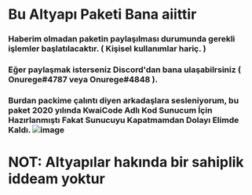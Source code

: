 # Bu Altyapı Paketi Bana aiittir
### Haberim olmadan paketin paylaşılması durumunda gerekli işlemler başlatılacaktır. ( Kişisel kullanımlar hariç. )
### Eğer paylaşmak isterseniz Discord'dan bana ulaşabilrsiniz ( Onurege#4787 veya Onurege#4848 ).
### Burdan packime çalıntı diyen arkadaşlara sesleniyorum, bu paket 2020 yılında KwaiCode Adlı Kod Sunucum İçin Hazırlanmıştı Fakat Sunucuyu Kapatmamdan Dolayı Elimde Kaldı. ![image](https://user-images.githubusercontent.com/78586675/119329112-899b5080-bc8d-11eb-89db-10ce9f2bcb8a.png)


#  NOT: Altyapılar hakında bir sahiplik iddeam yoktur 
